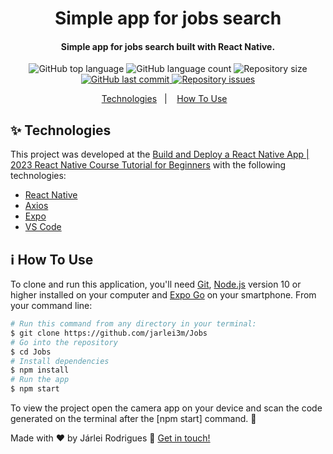 <h1 align="center">
    Simple app for jobs search
    <br>
    
</h1>

<h4 align="center">
  Simple app for jobs search built with React Native.
</h4>

<p align="center">

  <img alt="GitHub top language" src="https://img.shields.io/github/languages/top/Jarlei3m/Jobs?style=plastic">

  <img alt="GitHub language count" src="https://img.shields.io/github/languages/count/Jarlei3m/Jobs?style=plastic">

  <img alt="Repository size" src="https://img.shields.io/github/repo-size/jarlei3m/Jobs?style=plastic">
  <a href="https://github.com/jarlei3m/Jobs/commits/master">
    <img alt="GitHub last commit" src="https://img.shields.io/github/last-commit/jarlei3m/Jobs?style=plastic">
  </a>

  <a href="https://github.com/jarlei3m/Jobs/issues">
    <img alt="Repository issues" src="https://img.shields.io/github/issues/jarlei3m/Jobs?style=plastic">
  </a>  
</p>

<p align="center">
  <a href="#sparkles-technologies">Technologies</a>&nbsp;&nbsp;&nbsp;|&nbsp;&nbsp;&nbsp;
  <a href="#information_source-how-to-use">How To Use</a>&nbsp;&nbsp;&nbsp;
</p>

## :sparkles: Technologies

This project was developed at the [Build and Deploy a React Native App | 2023 React Native Course Tutorial for Beginners](https://www.youtube.com/watch?v=mJ3bGvy0WAY) with the following technologies:

-  [React Native](https://reactnative.dev)
-  [Axios](https://github.com/axios/axios)
-  [Expo](https://expo.dev)
-  [VS Code](https://code.visualstudio.com/)

## :information_source: How To Use

To clone and run this application, you'll need [Git](https://git-scm.com), [Node.js](https://nodejs.org/en) version 10 or higher installed on your computer and [Expo Go](https://expo.dev/client) on your smartphone. From your command line:

```bash
# Run this command from any directory in your terminal:
$ git clone https://github.com/jarlei3m/Jobs
# Go into the repository
$ cd Jobs
# Install dependencies
$ npm install 
# Run the app
$ npm start
```

To view the project open the camera app on your device and scan the code generated on the terminal after the [npm start] command. 🚀

Made with ♥ by Járlei Rodrigues :wave: [Get in touch!](https://www.linkedin.com/in/jarleirodrigues/)



